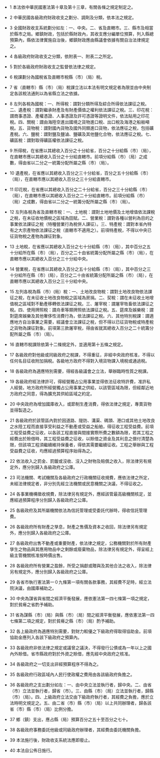 * 1 本法依中華民國憲法第十章及第十三章，有關各條之規定制定之。

* 2 中華民國各級政府財政收支之劃分、調劑及分類，依本法之規定。

* 3 全國財政收支系統劃分如左：一、中央。二、省及直轄市。三、縣市及相當於縣市之局。鄉鎮財政，包括於縣財政內，其收支應分編單位預算，列入縣總預算內，縣依法律實施自治後，鄉鎮財政應由縣議會依據有關自治法律規定之。

* 4 各級政府財政收支之分類，依附表一、附表二之所定。

* 5 對於各級政府財政收支之監督依法律之規定。

* 6 稅課劃分為國稅省及直轄市稅縣（市）（局）稅。

* 7 省（直轄市）縣（市）（局）稅課立法以本法有明文規定者為限並由中央制定各該稅法通則以為省縣立法之依據。

* 8 左列各稅為國稅：一、所得稅：謂對分類所得及綜合所得依法課征之稅。二、遺產稅：謂對繼承財產及有財產價值之權利依法課征之稅。三、印花稅：謂商事憑證、產權憑證、人事憑證及許可憑證等證明文件，依法貼用之印花稅。四、關稅：謂由海陸空進出國境之貨物進口稅、出口稅及海港之船舶噸稅。五、貨物稅：謂對國內貨物及國外同類進口貨物，依法應征之稅，包括礦產稅。六、鹽稅：謂對鹽及鹽滷、鹽礦及其他鹽化合物，依法應征之稅。七、礦區稅：謂對取得礦區權依法課征之稅。

* 9 所得稅，在省應以其總收入百分之十分給省，百分之十分給縣（市）（局），在直轄市應以其總收入百分之十分給直轄市。前項分給縣（市）（局）之成數，得由省以二分之一統籌分配所屬之縣（市）（局）。

* 10 遺產稅，在省應以其總收入百分之三十分給省，百分之五十分給縣（市）（局），在直轄市應以其總收入百分之三十分給直轄市。

* 11 印花稅，在省應以其總收入百分之二十分給省，百分之三十分給縣（市）（局），在直轄市應以其總收入百分之二十分給直轄市。前項分給縣（市）（局）之成數，得由省以二分之一統籌分配所屬之縣（市）（局）。

* 12 左列各稅為省及直轄市稅：一、土地稅：謂對土地地價及土地增值依法課稅之稅，在未征收地價稅之區域為田賦。二、營業稅：謂對各種以營利為目的之事業依法課征之稅（特種營業行為稅併人課征）。三、特產稅：謂對本省內特有之大宗產物依法課征之稅（直轄市不適用之）。前項特產稅，不得以中央已征貨物稅之產物為課征對象。

* 13 土地稅，在省應以其總收入百分之七十分給縣（市）（局），其中百分之五十分給所在縣（市）（局），百分之二十由省統籌分配所屬之縣（市）（局），在直轄市應以其總收入百分之三十分給中央。

* 14 營業稅，在省應以其總收入百分之五十分給縣（市）（局），其中百分之三十分給所在縣（市）(局），百分之二十由省統籌分配所屬之縣（市）（局），在直轄市應以其總收入百分之三十分給中央。

* 15 左列各稅為縣（市）(局）稅：一、土地改良物稅：謂對土地改良物依法課征之稅，在未征收士地改良物稅之區域為房捐。二、契稅：謂在未征收土地增值稅之區域對不動產移轉依法課征之稅。三、屠宰稅：謂屠宰牲畜依法課征之稅。四、使用牌照稅：謂舟車等類牌照依法課征之稅。五、筵席及娛樂稅：謂對筵席娛樂及其他奢侈性消費行為，依法課征之稅。六、其他特別稅課：謂適應地方自治事業之需要，經議會立法課征之稅，但不得以已征貨物稅或特產稅之貨物為課征對象。前項第三款屠宰稅，得由省就其總收入百分之二十統籌分配所屬之縣（市）（局）。

* 16 直轄市稅課除依第十二條規定外，並適用第十五條之規定。

* 17 各級政府對他級或同級政府之稅課，不得重征，非經中央政府核准，不得以任何名目征收附加捐稅。各級地方政府不得對入境貨物課入境稅或通過稅。

* 18 各級政府為適應特別需要，得經各級議會之立法，舉辦臨時性質之稅課。

* 19 各級政府經法律許可，得經營獨占公用事業並得依法征收特許費，准許私人經營。地方政府所經營獨占公用事業之供給，以該管區域為限，但經鄰近地方政府之同意，得為擴充其供給區域之約定。

* 20 中央政府為增加國庫收入，或節制生產消費，得依法律之規定，專賣貨物並得製造之。

* 21 各級政府於該管區內對於因道路、隄防、溝渠、碼頭、港口或其他土地改良之水陸工程而直接享受利益之不動產或受益之船舶，得征收工程受益費。前項工程受益費之征收，以各該工程直接與間接實際所費之數額為限，若其工程之經費出於賒借時，其工程受益費之征收，以賒借之資金及其利息之償付清楚為限，但該項工程須繼續維持保養者，得依其需要繼續征收。工程之舉辦與工程受益費之征收，均應經過預算程序始得為之。

* 22 依法收入之罰金、罰鍰或沒收、沒入之財物及賠償之收入，除法律另有規定外，應分別歸入各級政府之公庫。

* 23 司法機關、考試機關及各級政府之行政機關征收規費，應依法律之所定，未經法律規定者，非分別先經立法機關或民意機關之決議，不得征收之。

* 24 各事業機構徵收規費，除法律另有規定外，應經該管最高級機關核定，並應經過預算程序分別歸入各級政府之公庫。

* 25 各級政府及其所屬機關依法為信託管理或受委託代辦時，得收信託管理費。

* 26 各級政府所有財產之孳息，財產之售價及資本之收回，除法律另有規定外，應分別歸入各級政府之公庫。

* 27 各級政府出售不動產或重要財產，依法律之規定，公務機關對於所有財產孳生之物品與其應用物品中之剩餘或廢棄物品，除法律另有規定外，得呈經上級主管機關核准按時價出售。

* 28 各級政府所有營業之盈餘，所受之捐獻或贈與及其他合法之收入，除法律另有規定外，應分別歸入各級政府之公庫。

* 29 各省市執行憲法第一０九條第一項有關各款事務，其經費不足時，經立法院決議，由國庫補助之。

* 30 中央為謀省與省間之經濟平衡發展，應依憲法第一四七條第一項之規定，對於貧瘠之省酌予補助。

* 31 省為謀縣（市）(局）與縣（市）（局）間之經濟平衡發展，應依憲法第一四七條第二項之規定，對於貧瘠之縣（市）（局）酌予補助。

* 32 各上級政府為適應特別需要，對財力較優之下級政府得取得協助金。前項協助金應列入各該下級政府之預算內。

* 33 各級政府非依法律之規定或議曾之議決，不得發行公債或為一年以上之國內外賒借。省市縣政府對於外資之賒借，應先經中央政府之核准。

* 34 各級政府之一切支出非經預算程序不得為之。

* 35 各級政府行政區域內人民行使政權之費用由各該級政府負擔之。

* 36 各級政府之支出劃分如左：一、由中央立法並執行者，歸中央。二、由省（市）立法並執行者，歸省（市）。三、由縣（市）（局）立法並執行者，歸縣（市）（局）。四、上級政府立法交由下級政府執行者，其經費之負擔，應於立法時明文規定之。五、由二省（市）縣（市）（局）以上共同辦理者，歸各該省（市）縣（市）（局）比例分擔。

* 37 鄉（鎮）支出，應占縣（局）預算百分之五十至百分之七十。

* 38 各級政府事務委託他級或同級政府辦理者，其經費由委託機關負擔。

* 39 本法施行後，財政收支系統法應即廢止。

* 40 本法自公佈日施行。

